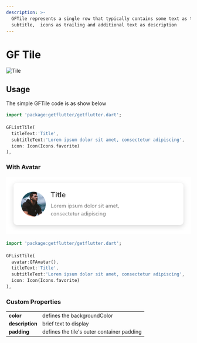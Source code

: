 ```yaml
---
description: >-
  GFTile represents a single row that typically contains some text as title,
  subtitle,  icons as trailing and additional text as description
---
```


# GF Tile

![Tile](https://ik.imagekit.io/ionicfirebaseapp/docs/tr:dpr-auto,tr:w-auto/Tiles_2x_NFyiWgtQc.png)



## Usage

The simple GFTile code is as show below

```dart
import 'package:getflutter/getflutter.dart';

GFListTile(
  titleText:'Title',
  subtitleText:'Lorem ipsum dolor sit amet, consectetur adipiscing',
  icon: Icon(Icons.favorite)
),
```

### With Avatar

![Tile With Avatar](.gitbook/assets/tile-with-avatar-2x.png)

```dart
import 'package:getflutter/getflutter.dart';

GFListTile(
  avatar:GFAvatar(),
  titleText:'Title',
  subtitleText:'Lorem ipsum dolor sit amet, consectetur adipiscing',
  icon: Icon(Icons.favorite)
),
```

### Custom Properties

|  |  |
| :--- | :--- |
| **color** | defines the backgroundColor  |
| **description** | brief text to display  |
| **padding** | defines the tile's outer container padding |

